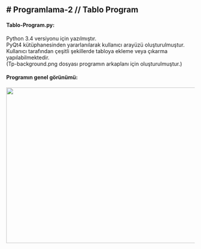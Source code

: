 <h2># Programlama-2 // Tablo Program</h2>

<p>
<h4>Tablo-Program.py:</h4> 
Python 3.4 versiyonu için yazılmıştır.<br>
PyQt4 kütüphanesinden yararlanılarak kullanıcı arayüzü oluşturulmuştur.<br>
Kullanıcı tarafından çeşitli şekillerde tabloya ekleme veya çıkarma yapılabilmektedir.<br>
(Tp-background.png dosyası programın arkaplanı için oluşturulmuştur.)

<h4>Programın genel görünümü:</h4> 
<img src="https://img.webme.com/pic/c/creative-blog/Python-14.jpg" height="417" width="702">
</p>
